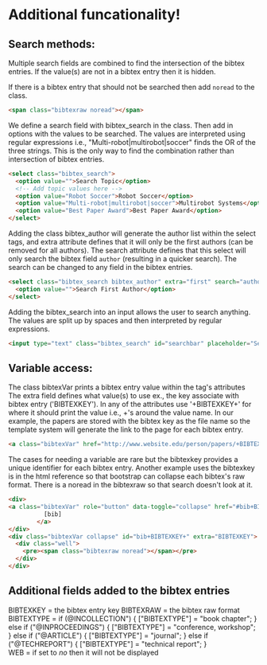 # Additional funcationality!

## Search methods: 

Multiple search fields are combined to find the intersection of the bibtex entries. If the value(s) are not in a bibtex entry then it is hidden. 

If there is a bibtex entry that should not be searched then add `noread` to the class.
```html
<span class="bibtexraw noread"></span>
```

We define a search field with bibtex_search in the class. Then add in options with the values to be searched. The values are interpreted using regular expressions i.e., "Multi-robot|multirobot|soccer" finds the OR of the three strings. This is the only way to find the combination rather than intersection of bibtex entries.
```html
<select class="bibtex_search">
  <option value="">Search Topic</option>
  <!-- Add topic values here -->
  <option value="Robot Soccer">Robot Soccer</option>
  <option value="Multi-robot|multirobot|soccer">Multirobot Systems</option>
  <option value="Best Paper Award">Best Paper Award</option>
</select>
```

Adding the class bibtex_author will generate the author list within the select tags, and extra attribute defines that it will only be the first authors (can be removed for all authors). The search attribute defines that this select will only search the bibtex field `author` (resulting in a quicker search). The search can be changed to any field in the bibtex entries.
```html
<select class="bibtex_search bibtex_author" extra="first" search="author">
  <option value="">Search First Author</option>
</select>
```

Adding the bibtex_search into an input allows the user to search anything. The values are split up by spaces and then interpreted by regular expressions.
```html
<input type="text" class="bibtex_search" id="searchbar" placeholder="Search publications">
```

## Variable access:

The class bibtexVar prints a bibtex entry value within the tag's attributes The extra field defines what value(s) to use ex., the key associate with bibtex entry ('BIBTEXKEY'). In any of the attributes use '+BIBTEXKEY+' for where it should print the value i.e., +'s around the value name. In our example, the papers are stored with the bibtex key as the file name so the template system will generate the link to the page for each bibtex entry. 
```html
<a class="bibtexVar" href="http://www.website.edu/person/papers/+BIBTEXKEY+.pdf" extra="BIBTEXKEY">
```

The cases for needing a variable are rare but the bibtexkey provides a unique identifier for each bibtex entry. Another example uses the bibtexkey is in the html reference so that bootstrap can collapse each bibtex's raw format. There is a noread in the bibtexraw so that search doesn't look at it.
```html
<div>
<a class="bibtexVar" role="button" data-toggle="collapse" href="#bib+BIBTEXKEY+" aria-expanded="false" aria-controls="bib+BIBTEXKEY+" extra="BIBTEXKEY">
		  [bib]
		</a>
</div>
<div class="bibtexVar collapse" id="bib+BIBTEXKEY+" extra="BIBTEXKEY">
  <div class="well">
	<pre><span class="bibtexraw noread"></span></pre>
  </div>
</div>
```

## Additional fields added to the bibtex entries

BIBTEXKEY = the bibtex entry key
BIBTEXRAW = the bibtex raw format
BIBTEXTYPE =
if (@INCOLLECTION") {
  ["BIBTEXTYPE"] = "book chapter";
} else if ("@INPROCEEDINGS") {
  ["BIBTEXTYPE"] = "conference, workshop";
} else if ("@ARTICLE") {
  ["BIBTEXTYPE"] = "journal";
} else if ("@TECHREPORT") {
  ["BIBTEXTYPE"] = "technical report";
}   
WEB = if set to *no* then it will not be displayed
